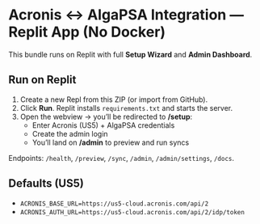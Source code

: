 # Acronis ↔ AlgaPSA Integration — Replit App (No Docker)

This bundle runs on Replit with full **Setup Wizard** and **Admin Dashboard**.

## Run on Replit
1) Create a new Repl from this ZIP (or import from GitHub).
2) Click **Run**. Replit installs `requirements.txt` and starts the server.
3) Open the webview → you’ll be redirected to **/setup**:
   - Enter Acronis (US5) + AlgaPSA credentials
   - Create the admin login
   - You’ll land on **/admin** to preview and run syncs

Endpoints: `/health`, `/preview`, `/sync`, `/admin`, `/admin/settings`, `/docs`.

## Defaults (US5)
- `ACRONIS_BASE_URL=https://us5-cloud.acronis.com/api/2`
- `ACRONIS_AUTH_URL=https://us5-cloud.acronis.com/api/2/idp/token`